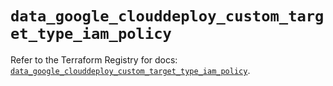 # `data_google_clouddeploy_custom_target_type_iam_policy`

Refer to the Terraform Registry for docs: [`data_google_clouddeploy_custom_target_type_iam_policy`](https://registry.terraform.io/providers/hashicorp/google/5.39.1/docs/data-sources/clouddeploy_custom_target_type_iam_policy).
